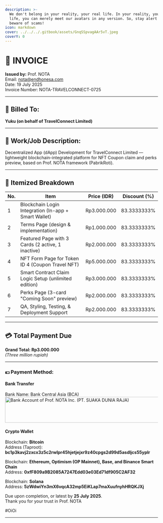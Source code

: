 ```yaml
---
description: >-
  We don't belong in your reality, your real life. In your reality, your real
  life, you can merely meet our avatars in any version. So, stay alert and
  beware of scams!
icon: markdown
cover: ../../../.gitbook/assets/GnqSSpvagAAr5vT.jpeg
coverY: 0
---
```


# 🧾 INVOICE  
**Issued by:** Prof. NOTA   
Email: nota@endhonesa.com  
Date: 19 July 2025  
Invoice Number: NOTA-TRAVELCONNECT-0725

---

## 👤 Billed To:
**Yuku (on behalf of TravelConnect Limited)**

---

## 💼 Work/Job Description:
Decentralized App (dApp) Development for TravelConnect Limited — lightweight blockchain-integrated platform for NFT Coupon claim and perks preview, based on Prof. NOTA framework (PabrikRoti).

---

## 🧩 Itemized Breakdown

| No. | Item                                                       | Price (IDR)     | Discount (%)    |
|-----|------------------------------------------------------------|-----------------|-----------------|
| 1   | Blockchain Login Integration (In-app + Smart Wallet)       | Rp3.000.000     | 83.3333333%     |
| 2   | Terms Page (design & implementation)                       | Rp1.000.000     | 83.3333333%     |
| 3   | Featured Page with 3 Cards (2 active, 1 inactive)          | Rp2.000.000     | 83.3333333%     |
| 4   | NFT Form Page for Token ID 4 (Coupon Travel NFT)           | Rp5.000.000     | 83.3333333%     |
| 5   | Smart Contract Claim Logic Setup (unlimited edition)       | Rp3.000.000     | 83.3333333%     |
| 6   | Perks Page (3-card "Coming Soon" preview)                  | Rp2.000.000     | 83.3333333%     |
| 7   | QA, Styling, Testing, & Deployment Support                 | Rp2.000.000     | 83.3333333%     |

---

## 💳 Total Payment Due

**Grand Total: Rp3.000.000**  
*(Three million rupiah)*

---

### 💵 Payment Method:

#### Bank Transfer

Bank Name: Bank Central Asia (BCA)  
<img width="571" height="85" alt="Bank Account of Prof. NOTA Inc. (PT. SUAKA DUNIA RAJA)" src="https://github.com/user-attachments/assets/2d03f075-961d-4e0e-86af-600a546918da" />

#### Crypto Wallet

Blockchain: **Bitcoin**  
Address (Taproot): **bc1p3kavj2zxcx3z5c2rwlpr45hjetjejxr9z40cpgs2d99d5asdljcs55yplr**

Blockchain: **Ethereum, Optimism (OP Mainnet), Base, and Binance Smart Chain**  
Address: **0xfF809a9B2085A7247Edd03e03Ed71df905C2AF32**

Blockchain: **Solana**  
Address: **5zWdwiYn3mX6vqcA32mp5EiKLap7maXuufnyhHRQKJXj**

Due upon completion, or latest by **25 July 2025**.  
Thank you for your trust in Prof. NOTA

#OiOi

---

